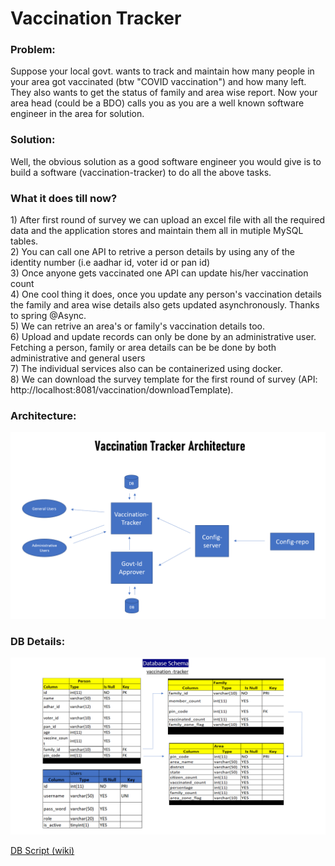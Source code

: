 <h1>Vaccination Tracker</h1>
<h3> Problem: </h3>
<body>
Suppose your local govt. wants to track and maintain how many people in your area got vaccinated (btw "COVID vaccination") and how many left. They also wants to get the status 
of family and area wise report. Now your area head (could be a BDO) calls you as you are a well known software engineer in the area for solution.
</body>

<h3> Solution: </h3>
<body>
Well, the obvious solution as a good software engineer you would give is to build a software (vaccination-tracker) to do all the above tasks.
</body>

<h3> What it does till now? </h3>

<body>
<div>1) After first round of survey we can upload an excel file with all the required data and the application stores and maintain them all in mutiple MySQL tables.</div>
<div>2) You can call one API to retrive a person details by using any of the identity number (i.e aadhar id, voter id or pan id)</div>
<div>3) Once anyone gets vaccinated one API can update his/her vaccination count </div>
<div> 4) One cool thing it does, once you update any person's vaccination details the family and area wise details also gets updated asynchronously. Thanks to spring @Async. </div>
<div> 5) We can retrive an area's or family's vaccination details too. </div>
<div> 6) Upload and update records can only be done by an administrative user. Fetching a person, family or area details can be be done by both administrative and general users </div>
<div> 7) The individual services also can be containerized using docker. </div>
<div> 8) We can download the survey template for the first round of survey (API: http://localhost:8081/vaccination/downloadTemplate). </div>
</body>

<h3> Architecture: </h3>

![Alt text](/vat-image1.png?raw=true "Vaccination Tracker Architecture")

<h3> DB Details: </h3>

![Alt text](/DB_ER_Diagram_v1.png?raw=true "Database Schema")


[DB Script (wiki)](https://github.com/souvikghosh957/vaccination-tracker/wiki)

 
